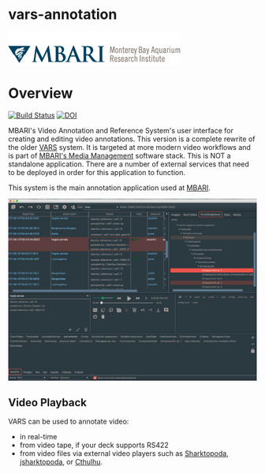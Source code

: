 # vars-annotation

![MBARI logo](assets/images/mbari-logo.png)

# Overview

[![Build Status](https://travis-ci.org/mbari-media-management/vars-annotation.svg?branch=master)](https://travis-ci.org/mbari-media-management/vars-annotation)  [![DOI](https://zenodo.org/badge/90881605.svg)](https://zenodo.org/badge/latestdoi/90881605)

MBARI's Video Annotation and Reference System's user interface for creating and editing video annotations. This version is a complete rewrite of the older [VARS](https://hohonuuli.github.io/vars/) system. It is targeted at more modern video workflows and is part of [MBARI's Media Management](https://mbari-media-management.github.io/) software stack. This is NOT a standalone application. There are a number of external services that need to be deployed in order for this application to function.

This system is the main annotation application used at [MBARI](https://www.mbari.org).

![VARS Annotation](assets/images/vars-annotation.png)

## Video Playback

VARS can be used to annotate video:

- in real-time
- from video tape, if your deck supports RS422
- from video files via external video players such as [Sharktopoda](https://github.com/mbari-media-management/Sharktopoda), [jsharktopoda](https://github.com/mbari-media-management/jsharktopoda), or [Cthulhu](https://github.com/mbari-media-management/cthulhu).